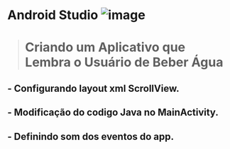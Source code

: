 # Android Studio ![image](https://user-images.githubusercontent.com/79487813/144340368-bf30f8b0-287b-4399-8ebe-629b285a49f6.png)
 
> <h1>Criando um Aplicativo que Lembra o Usuário de Beber Água</h1>

## - Configurando layout xml ScrollView. 
## - Modificação do codigo Java no MainActivity.
## - Definindo som dos eventos do app.



